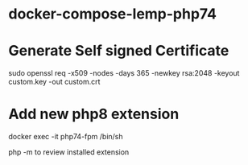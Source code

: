 # docker-compose-lemp-php74

# Generate Self signed Certificate

sudo openssl req -x509 -nodes -days 365 -newkey rsa:2048 -keyout custom.key -out custom.crt


# Add new php8 extension


docker exec -it php74-fpm /bin/sh

php -m to review installed extension
